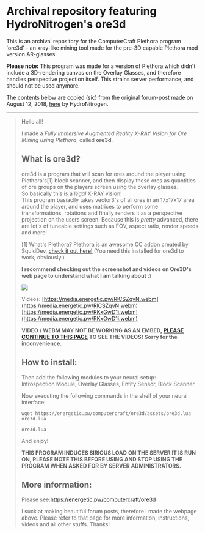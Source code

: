 # Archival repository featuring HydroNitrogen's ore3d
This is an archival repository for the ComputerCraft Plethora program 'ore3d' - an xray-like mining tool made for the pre-3D capable Plethora mod version AR-glasses.

**Please note:** This program was made for a version of Plethora which didn't include a 3D-rendering canvas on the Overlay Glasses, and therefore handles perspective projection itself. This strains server performance, and should not be used anymore.

The contents below are copied (sic) from the original forum-post made on August 12, 2018, [here](https://forums.computercraft.cc/index.php?topic=5.0) by HydroNitrogen.

---

> Hello all!
> 
> I made a *Fully Immersive Augmented Reality X-RAY Vision for Ore Mining using Plethora*, called **ore3d**.
> 
> ## What is ore3d?
> 
> ore3d is a program that will scan for ores around the player using Plethora's[1] block scanner, and then display these ores as quantities of ore groups on the players screen using the overlay glasses.\
> So basically this is a *legal* X-RAY vision!\
> This program basiaclly takes vector3's of all ores in an 17x17x17 area around the player, and uses matrices to perform some transformations, rotations and finally renders it as a perspective projection on the users screen. Because this is *pretty* advanced, there are lot's of tuneable settings such as FOV, aspect ratio, render speeds and more!
> 
> [1] What's Plethora? Plethora is an awesome CC addon created by SquidDev, [check it out here!](http://www.computercraft.info/forums2/index.php?/topic/27321-mc-189-1112-plethora/) (You need this installed for ore3d to work, obviously.)
> 
> **I recommend checking out the screenshot and videos on Ore3D's web page to understand what I am talking about** :)
> 
> ![](https://camo.tmpim.com/5f4e7f7194670bc235606226ec631d0ee3231d87/68747470733a2f2f6d656469612e7468696a6d656e2e78797a2f5337722d582e6a7067)
> 
> Videos:
> [https://media.energetic.pw/RlCSZqvN.webm](https://media.energetic.pw/RlCSZqvN.webm)
> [https://media.energetic.pw/RKxGwD1i.webm](https://media.energetic.pw/RKxGwD1i.webm)
> 
> **VIDEO / WEBM MAY NOT BE WORKING AS AN EMBED, [PLEASE CONTINUE TO THIS PAGE](https://energetic.pw/computercraft/ore3d) TO SEE THE VIDEOS! Sorry for the inconvenience.**
> 
> ## How to install:
> 
> Then add the following modules to your neural setup:\
> Introspection Module, Overlay Glasses, Entity Sensor, Block Scanner
> 
> Now executing the following commands in the shell of your neural interface:
> 
> ```
> wget https://energetic.pw/computercraft/ore3d/assets/ore3d.lua ore3d.lua
> 
> ore3d.lua
> ```
> 
> And enjoy!
> 
> **THIS PROGRAM INDUCES SIRIOUS LOAD ON THE SERVER IT IS RUN ON, PLEASE NOTE THIS BEFORE USING AND STOP USING THE PROGRAM WHEN ASKED FOR BY SERVER ADMINISTRATORS.**
> 
> ## More information:
> Please see:<https://energetic.pw/computercraft/ore3d>
> 
> I suck at making beautiful forum posts, therefore I made the webpage above. Please refer to that page for more information, instructions, videos and all other stuffs. Thanks!
